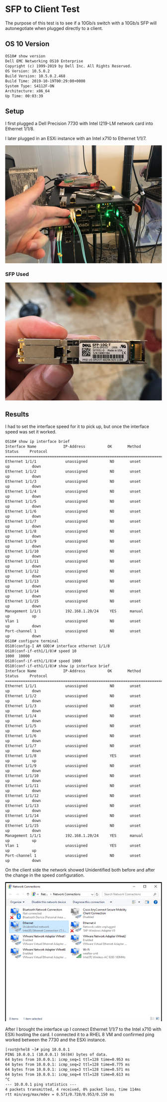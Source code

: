 # SFP to Client Test

The purpose of this test is to see if a 10Gb/s switch with a 10Gb/s SFP will
autonegotiate when plugged directly to a client.

## OS 10 Version

    OS10# show version
    Dell EMC Networking OS10 Enterprise
    Copyright (c) 1999-2019 by Dell Inc. All Rights Reserved.
    OS Version: 10.5.0.2
    Build Version: 10.5.0.2.468
    Build Time: 2019-10-19T00:29:00+0000
    System Type: S4112F-ON
    Architecture: x86_64
    Up Time: 00:03:39

## Setup

I first plugged a Dell Precision 7730 with Intel I219-LM network card into
Ethernet 1/1/8.

I later plugged in an ESXi instance with an Intel x710 to Ethernet 1/1/7.

![](images/physical_config.JPG)

### SFP Used

![](images/sfp.JPG)

## Results

I had to set the interface speed for it to pick up, but once the interface speed
was set it worked.

    OS10# show ip interface brief
    Interface Name            IP-Address          OK       Method       Status     Protocol
    =========================================================================================
    Ethernet 1/1/1             unassigned          NO       unset        up          down
    Ethernet 1/1/2             unassigned          NO       unset        up          down
    Ethernet 1/1/3             unassigned          NO       unset        up          down
    Ethernet 1/1/4             unassigned          NO       unset        up          down
    Ethernet 1/1/5             unassigned          NO       unset        up          down
    Ethernet 1/1/6             unassigned          NO       unset        up          down
    Ethernet 1/1/7             unassigned          NO       unset        up          down
    Ethernet 1/1/8             unassigned          NO       unset        up          down
    Ethernet 1/1/9             unassigned          NO       unset        up          down
    Ethernet 1/1/10            unassigned          NO       unset        up          down
    Ethernet 1/1/11            unassigned          NO       unset        up          down
    Ethernet 1/1/12            unassigned          NO       unset        up          down
    Ethernet 1/1/13            unassigned          NO       unset        up          down
    Ethernet 1/1/14            unassigned          NO       unset        up          down
    Ethernet 1/1/15            unassigned          NO       unset        up          down
    Management 1/1/1           192.168.1.20/24     YES      manual       up          up
    Vlan 1                     unassigned          NO       unset        up          down
    Port-channel 1             unassigned          NO       unset        up          down
    OS10# configure terminal
    OS10(config-I AM GOD)# interface ethernet 1/1/8
    OS10(conf-if-eth1/1/8)# speed 10
    1000  10000
    OS10(conf-if-eth1/1/8)# speed 1000
    OS10(conf-if-eth1/1/8)# show ip interface brief
    Interface Name            IP-Address          OK       Method       Status     Protocol
    =========================================================================================
    Ethernet 1/1/1             unassigned          NO       unset        up          down
    Ethernet 1/1/2             unassigned          NO       unset        up          down
    Ethernet 1/1/3             unassigned          NO       unset        up          down
    Ethernet 1/1/4             unassigned          NO       unset        up          down
    Ethernet 1/1/5             unassigned          NO       unset        up          down
    Ethernet 1/1/6             unassigned          NO       unset        up          down
    Ethernet 1/1/7             unassigned          NO       unset        up          down
    Ethernet 1/1/8             unassigned          YES      unset        up          up
    Ethernet 1/1/9             unassigned          NO       unset        up          down
    Ethernet 1/1/10            unassigned          NO       unset        up          down
    Ethernet 1/1/11            unassigned          NO       unset        up          down
    Ethernet 1/1/12            unassigned          NO       unset        up          down
    Ethernet 1/1/13            unassigned          NO       unset        up          down
    Ethernet 1/1/14            unassigned          NO       unset        up          down
    Ethernet 1/1/15            unassigned          NO       unset        up          down
    Management 1/1/1           192.168.1.20/24     YES      manual       up          up
    Vlan 1                     unassigned          YES      unset        up          up
    Port-channel 1             unassigned          NO       unset        up          down

On the client side the network showed Unidentified both before and after the change
in the speed configuration.

![](images/network_config.PNG)

After I brought the interface up I connect Ethernet 1/1/7 to the Intel x710 with
ESXi hosting the card. I connected it to a RHEL 8 VM and confirmed ping worked
between the 7730 and the ESXi instance.

    [root@rhel8 ~]# ping 10.0.0.1
    PING 10.0.0.1 (10.0.0.1) 56(84) bytes of data.
    64 bytes from 10.0.0.1: icmp_seq=1 ttl=128 time=0.953 ms
    64 bytes from 10.0.0.1: icmp_seq=2 ttl=128 time=0.775 ms
    64 bytes from 10.0.0.1: icmp_seq=3 ttl=128 time=0.571 ms
    64 bytes from 10.0.0.1: icmp_seq=4 ttl=128 time=0.613 ms
    ^C
    --- 10.0.0.1 ping statistics ---
    4 packets transmitted, 4 received, 0% packet loss, time 114ms
    rtt min/avg/max/mdev = 0.571/0.728/0.953/0.150 ms
